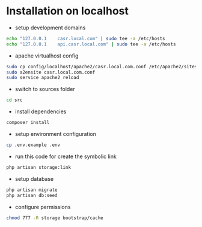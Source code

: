 # Installation on localhost

-  setup development domains
```bash
echo "127.0.0.1    casr.local.com" | sudo tee -a /etc/hosts
echo "127.0.0.1    api.casr.local.com" | sudo tee -a /etc/hosts
```

- apache virtualhost config 
```bash
sudo cp config/localhost/apache2/casr.local.com.conf /etc/apache2/sites-available/casr.local.com.conf
sudo a2ensite casr.local.com.conf
sudo service apache2 reload
```

- switch to sources folder
```bash
cd src
```

- install dependencies
``` bash
composer install
```

- setup environment configuration
```bash
cp .env.example .env
```

- run this code for create the symbolic link
```bash
php artisan storage:link
```

- setup database
```bash
php artisan migrate
php artisan db:seed
```

- configure permissions 
```bash
chmod 777 -R storage bootstrap/cache
```
